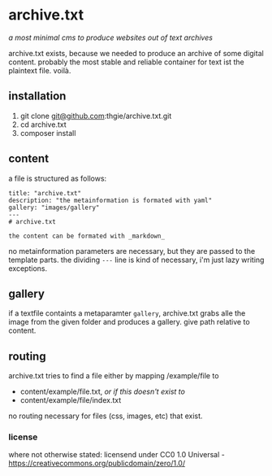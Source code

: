 # archive.txt
_a most minimal cms to produce websites out of text archives_

archive.txt exists, because we needed to produce an archive of some digital content. probably the most stable and reliable container for text ist the plaintext file. voilà.

## installation
1. git clone git@github.com:thgie/archive.txt.git
2. cd archive.txt
3. composer install

## content
a file is structured as follows:

```
title: "archive.txt"
description: "the metainformation is formated with yaml"
gallery: "images/gallery"
---
# archive.txt

the content can be formated with _markdown_
```

no metainformation parameters are necessary, but they are passed to the template parts. the dividing `---` line is kind of necessary, i'm just lazy writing exceptions.

## gallery
if a textfile containts a metaparamter `gallery`, archive.txt grabs alle the image from the given folder and produces a gallery. give path relative to content.

## routing
archive.txt tries to find a file either by mapping /example/file to

- content/example/file.txt, _or if this doesn't exist to_
- content/example/file/index.txt

no routing necessary for files (css, images, etc) that exist.


### license
where not otherwise stated: licensend under CC0 1.0 Universal - https://creativecommons.org/publicdomain/zero/1.0/